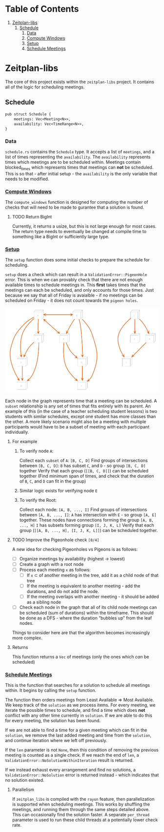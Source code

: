 
# Table of Contents

1.  [Zeitplan-libs](#org33833df)
    1.  [Schedule](#org45e36a3)
        1.  [Data](#org11cfa0e)
        2.  [Compute Windows](#orge5e0826)
        3.  [Setup](#org8f39e33)
        4.  [Schedule Meetings](#orga69b8cf)



<a id="org33833df"></a>

# Zeitplan-libs

The core of this project exists within the `zeitplan-libs` project. It contains all of the logic for scheduling meetings.


<a id="org45e36a3"></a>

## Schedule

    pub struct Schedule {
        meetings: Vec<Meeting<N>>,
        availability: Vec<TimeRange<N>>,
    }


<a id="org11cfa0e"></a>

### Data

`schedule.rs` contains the `Schedule` type. It accepts a list of `meetings`, and a list of times representing the `availability`. The `availability` represents times which meetings are to be scheduled within. Meetings contain blocked<sub>times</sub> which represents times that meetings can **not** be scheduled. This is so that - after initial setup - the `availability` is the only variable that needs to be modified.


<a id="orge5e0826"></a>

### [Compute Windows](zeitplan-libs/src/schedule.rs)

The `compute_windows` function is designed for computing the number of checks that will need to be made to gurantee that a solution is found.

1.  TODO Return BigInt

    Currently, it returns a usize, but this is not large enough for most cases. The return type needs to eventually be changed at compile time to something like a BigInt or sufficiently large type.


<a id="org8f39e33"></a>

### [Setup](zeitplan-libs/src/schedule.rs)

The `setup` function does some initial checks to prepare the schedule for scheduling.

`setup` does a check which can result in a `ValidationError::PigeonHole` error. This is when we can provably check that there are not enough available times to schedule meetings in. This **first** takes times that the meetings can each be scheduled, and only accounts for those times.
Just because we say that all of Friday is avaialble - if no meetings can be scheduled on Friday - it does not count towards the `pigeon holes`.

![img](Meeting_Graph.png)

Each node in the graph represents time that a meeting can be scheduled. A `subset` relationship is any set of times that fits entirely with its parent. An example of this (in the case of a teacher scheduling student lessons) is two students with similar schedules, except one student has more classes than the other. A more likely scenario might also be a meeting with multiple participants would have to be a subset of meeting with each participant individually.

1.  For example

    1.  To verify node `A`:
    
        Collect each `subset` of `A`: `[B, C, D]`
        Find groups of intersections between `[B, C, D]`:
            `B` has subset `C`, and `D` - so group `[B, C, D]` together
        Verify that each group (`[[B, C, D]]`) can be scheduled together (Find minimum span of times, and check that the duration of `B`, `C`, and `D` can fit in the group)
    
    2.  Similar logic exists for verifying node `E`
    
    3.  To verify the Root:
    
        Collect each node: `[A, B, ..., I]`
        Find groups of intersections between `[A, B, ..., I]`:
            `A` has intersection with `E` - so group `[A, E]` together. These nodes have connections forming the group `[A, B, ..., H]`
            `I` has subsets forming group `[I, J, K, L]`
        Verify that each group (`[[A, B, ..., H], [I, J, K, L]]`) can be scheduled together.

2.  TODO Improve the Pigeonhole check <code>[0/4]</code>

    A new idea for checking Pigeonholes vs Pigeons is as follows:
    
    -   [ ] Organize meetings by availability (highest -> lowest)
    -   [ ] Create a graph with a root node
    -   [ ] Process each meeting `x` as follows:
        -   [ ] If `x` &sub; of another meeting in the tree, add it as a child node of that tree
        -   [ ] If the meeting is equivalent to another meeting - add the durations, and do not add the node.
        -   [ ] If the meeting overlaps with another meeting - it should be added as a sibling node
    -   [ ] Check each node in the graph that all of its child node meetings can be scheduled (sum of durations) within the timeframe. This should be done as a DFS - where the duration &ldquo;bubbles up&rdquo; from the leaf nodes.
    
    Things to consider here are that the algorithm becomes increasingly more complex.

3.  Returns

    This function returns a `Vec` of meetings (only the ones which *can* be scheduled)


<a id="orga69b8cf"></a>

### [Schedule Meetings](zeitplan-libs/src/schedule.rs)

This is the function that searches for a solution to schedule all meetings within. It begins by calling the `setup` function.

The function then orders meetings from Least Available &rArr; Most Available. We keep track of the `solution` as we process items. For every meeting, we iterate the possible times to schedule, and find a time which does **not** conflict with any other time currently in `solution`. If we are able to do this for every meeting, the solution has been found.

If we are not able to find a time for a given meeting which can fit in the `solution`, we remove the last added meeting and time from the `solution`, and continue iteration where we left off previously.

If the `len` parameter is not `None`, then this condition of removing the previous meeting is counted as a single check. If we reach the end of `len`, a `ValidationError::NoSolutionWithinIteration` result is returned.

If we instead exhaust every arrangement and find no solutions, a `ValidationError::NoSolution` error is returned instead - which indicates that no solution existed.

1.  Parallelism

    If `zeitplan_libs` is compiled with the `rayon` feature, then parallelization is supported when scheduling meetings. This works by shuffling the meetings, and running them through the same steps detailed above. This can occasionally find the solution faster. A separate `per_thread` parameter is used to run these child threads at a potentially lower check rate.

